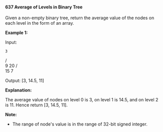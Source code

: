 #### 637 Average of Levels in Binary Tree

Given a non-empty binary tree, return the average value of the nodes on each level in the form of an array.

**Example 1:**

Input:

    3
   / \
  9  20
    /  \
   15   7

Output: [3, 14.5, 11]

**Explanation:**

The average value of nodes on level 0 is 3,  on level 1 is 14.5, and on level 2 is 11. Hence return [3, 14.5, 11].

**Note:**
* The range of node's value is in the range of 32-bit signed integer.